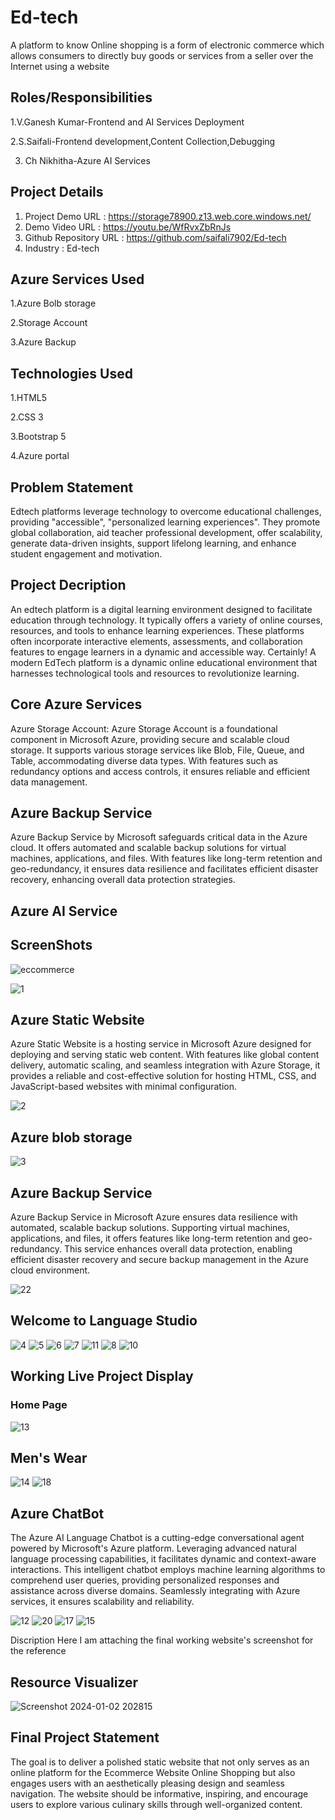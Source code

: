 # Ed-tech
A platform to know Online shopping is a form of electronic commerce which allows consumers to directly buy goods or services from a seller over the Internet using a website

## Roles/Responsibilities
1.V.Ganesh Kumar-Frontend and AI Services Deployment

2.S.Saifali-Frontend development,Content Collection,Debugging

3. Ch Nikhitha-Azure AI Services

## Project Details
1. Project Demo URL : https://storage78900.z13.web.core.windows.net/
2. Demo Video URL : https://youtu.be/WfRvxZbRnJs
3. Github Repository URL : https://github.com/saifali7902/Ed-tech
3. Industry : Ed-tech
## Azure Services Used
1.Azure Bolb storage

2.Storage Account

3.Azure Backup

## Technologies Used
1.HTML5

2.CSS 3

3.Bootstrap 5

4.Azure portal

## Problem Statement
Edtech platforms leverage technology to overcome educational challenges, providing "accessible", "personalized learning experiences". They promote global collaboration, aid teacher professional development, offer scalability, generate data-driven insights, support lifelong learning, and enhance student engagement and motivation.

## Project Decription
An edtech platform is a digital learning environment designed to facilitate education through technology. It typically offers a variety of online courses, resources, and tools to enhance learning experiences. These platforms often incorporate interactive elements, assessments, and collaboration features to engage learners in a dynamic and accessible way. Certainly! A modern EdTech platform is a dynamic online educational environment that harnesses technological tools and resources to revolutionize learning.

## Core Azure Services
Azure Storage Account: Azure Storage Account is a foundational component in Microsoft Azure, providing secure and scalable cloud storage. It supports various storage services like Blob, File, Queue, and Table, accommodating diverse data types. With features such as redundancy options and access controls, it ensures reliable and efficient data management.

## Azure Backup Service 

Azure Backup Service by Microsoft safeguards critical data in the Azure cloud. It offers automated and scalable backup solutions for virtual machines, applications, and files. With features like long-term retention and geo-redundancy, it ensures data resilience and facilitates efficient disaster recovery, enhancing overall data protection strategies.

## Azure AI Service
## ScreenShots
![eccommerce](https://github.com/ganesh22222222/Ecommercewebsite/assets/150002973/63f49f45-81ef-4b03-a97e-3c8945d8a686)

![1](https://github.com/ganesh22222222/Ecommercewebsite/assets/150002973/c7b0f9c8-8edb-4cec-81b7-3dfda8b84ef9)


## Azure Static Website
Azure Static Website is a hosting service in Microsoft Azure designed for deploying and serving static web content. With features like global content delivery, automatic scaling, and seamless integration with Azure Storage, it provides a reliable and cost-effective solution for hosting HTML, CSS, and JavaScript-based websites with minimal configuration.

![2](https://github.com/ganesh22222222/Ecommercewebsite/assets/150002973/65862de0-3911-4afe-b7d8-e9cdd115e978)


## Azure blob storage
![3](https://github.com/ganesh22222222/Ecommercewebsite/assets/150002973/a0ff84c7-f6e3-4a98-a7d4-38c01e1c158c)


## Azure Backup Service
Azure Backup Service in Microsoft Azure ensures data resilience with automated, scalable backup solutions. Supporting virtual machines, applications, and files, it offers features like long-term retention and geo-redundancy. This service enhances overall data protection, enabling efficient disaster recovery and secure backup management in the Azure cloud environment.

![22](https://github.com/ganesh22222222/Ecommercewebsite/assets/150002973/9c2d1423-c3cd-42d8-a626-3f68faa344b5)


## Welcome to Language Studio
![4](https://github.com/ganesh22222222/Ecommercewebsite/assets/150002973/ee138adf-d9e9-4210-a6c1-64fb221d7227)
![5](https://github.com/ganesh22222222/Ecommercewebsite/assets/150002973/c78e906b-a811-4b90-8e20-bb35a400ff34)
![6](https://github.com/ganesh22222222/Ecommercewebsite/assets/150002973/23d71433-63f1-4a99-9953-9c98d62e5460)
![7](https://github.com/ganesh22222222/Ecommercewebsite/assets/150002973/2012edad-55eb-4ef7-b6b5-d640ecea9a88) 
![11](https://github.com/ganesh22222222/Ecommercewebsite/assets/150002973/ffe2719f-8a18-400d-9439-5c69b5f47c26)
![8](https://github.com/ganesh22222222/Ecommercewebsite/assets/150002973/ec3b4873-b51e-4a8b-908b-60231de6167d)
![10](https://github.com/ganesh22222222/Ecommercewebsite/assets/150002973/db2a90c5-40dd-44cd-8d26-ba7628bd026e)


## Working Live Project Display
### Home Page
![13](https://github.com/ganesh22222222/Ecommercewebsite/assets/150002973/5d95987d-ed0b-4f3a-a553-546a8fc28a2d)


## Men's Wear
![14](https://github.com/ganesh22222222/Ecommercewebsite/assets/150002973/5438fe04-4b31-42a7-b81e-ca44b747d7fe)
![18](https://github.com/ganesh22222222/Ecommercewebsite/assets/150002973/aefecb67-3525-4af7-98a8-91befea36eaf)


## Azure ChatBot
The Azure AI Language Chatbot is a cutting-edge conversational agent powered by Microsoft's Azure platform. Leveraging advanced natural language processing capabilities, it facilitates dynamic and context-aware interactions. This intelligent chatbot employs machine learning algorithms to comprehend user queries, providing personalized responses and assistance across diverse domains. Seamlessly integrating with Azure services, it ensures scalability and reliability.

![12](https://github.com/ganesh22222222/Ecommercewebsite/assets/150002973/d0cc246d-5677-4c14-bcd3-86193c5442b2)
![20](https://github.com/ganesh22222222/Ecommercewebsite/assets/150002973/28478fb9-06ab-4918-ae81-fd901355077c)
![17](https://github.com/ganesh22222222/Ecommercewebsite/assets/150002973/037944c9-3116-48da-b20f-098700db19c9)
![15](https://github.com/ganesh22222222/Ecommercewebsite/assets/150002973/31c72442-7bf8-4562-9ebe-2fe5f8b4ce15)


Discription Here I am attaching the final working website's screenshot for the reference

## Resource Visualizer
![Screenshot 2024-01-02 202815](https://github.com/ganesh22222222/Ecommercewebsite/assets/150002973/2248d86b-0202-46eb-96f0-7c40e0e1e815)


## Final Project Statement
The goal is to deliver a polished static website that not only serves as an online platform for the Ecommerce Website Online Shopping but also engages users with an aesthetically pleasing design and seamless navigation. The website should be informative, inspiring, and encourage users to explore various culinary skills through well-organized content.
